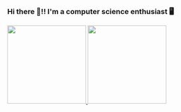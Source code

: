 ### Hi there 👋!! I'm a computer science enthusiast 🖥️

<!--
**gxrj/gxrj** is a ✨ _special_ ✨ repository because its `README.md` (this file) appears on your GitHub profile.

Here are some ideas to get you started:

- 🔭 I’m currently working on ...
- 🌱 I’m currently learning ...
- 👯 I’m looking to collaborate on ...
- 🤔 I’m looking for help with ...
- 💬 Ask me about ...
- 📫 How to reach me: ...
- 😄 Pronouns: ...
- ⚡ Fun fact: ...
-->
<div>
 <a href="https://github.com/gxrj">
    <tr>
     <td width="330px">
      <img src ="https://github-readme-stats.vercel.app/api/top-langs/?username=gxrj&theme=dracula&layout=compact" height="180px">
     </td>
     <td  width="420px">
      <img src ="https://github-readme-stats.vercel.app/api?username=gxrj&show_icons=true&theme=dracula" height="180px">
     </td>
    </tr>
 </a>
</div>
  
